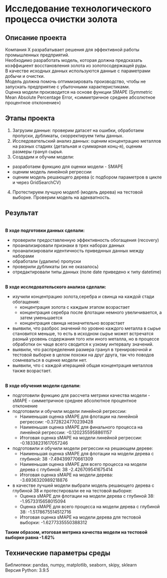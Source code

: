 
# Исследование технологического процесса очистки золота

## Описание проекта
Компания X разрабатывает решения для эффективной работы промышленных предприятий.
<br>Необходимо разработать модель, которая должна предсказать коэффициент восстановления золота из золотосодержащей руды. 
<br>В качестве исходных данных используются данные с параметрами добычи и очистки.
<br>Модель должна помочь оптимизировать производство, чтобы не запускать предприятие с убыточными характеристиками.
<br>Оценка модели производится на основе функции SMAPE (Symmetric Mean Absolute Percentage Error, «симметричное среднее абсолютное процентное отклонение»)

## Этапы проекта
1. Загрузим данные: проверим датасет на ошибки, обработаем пропуски, дубликаты, скорректируем типы данных.
2. Исследовательский анализ данных: оценим концентрацию металлов на разных стадиях (детальная и суммарная конц-я), оценим размеры гранул сырья.
3. Создадим и обучим модели:
  - разработаем функцию для оценки модели - SMAPE
  - оценим модель линейной регрессии
  - оценим модель решающего дерева (с подбором параметров в цикле и через GridSearchCV)
4. Протестируем лучшую моделб (модель дерева) на тестовой выборке. Проверим модель на адекватность.

## Результат

<br>**В ходе подготовки данных сделали:**
- проверили предоставленную эффективность обогащения (recovery)
- проанализировали признаки в трех наборах данных
- проанализировали идентичность приведнных данных между наборами
- обработали (удалили) пропуски
- проверили дубликаты (их не оказалось)
- отредактировали типы данных (поле date приведено к типу datetime)

<br>**В ходе исследовательского анализа сделали:**
- изучили концентрацию золота,серебра и свинца на каждой стади обогащения:
    - концентрация золота с каждым этапом возрастает
    - концентрация серебра после флотации немного увеличивается, а затем уменьшается
    - концентрация свинца незначительно возрастает
- выявили, что разброс значений по уровню каждого металла в сырье становится меньше, то есть в исходном сырье может встречатся разный уровень содержания того или иного металла, но в процессе обработки он чаще всего сводится к узкому интервалу значений.
- выявили, что распределения размера гранул в тренировочной и тестовой выборке в целом похожи на друг друга, так что поводов сомневаться в оценке модели нет.
- выявили, что с каждой итерацией общая концентрация металлов также возрастает.

<br>**В ходе обучения модели сделали:**
- подготовили  функцию для рассчета метрики качества модели - sMAPE - симметричное среднее абсолютное процентное отклонение
- подготовили и обучили модели линейной регрессии:
    - Наименьшая оценка sMAPE для флотации на линейной регрессии: -0.3728224770239428
    - Наименьшая оценка sMAPE для финального процесса на линейной регрессии: -0.1202355958861157
    - Итоговая оценка sMAPE на модели линейной регрессии: -0.18338231617057246
- подготовили и обучили модели регрессии на решающем дереве:
    - Наименьшая оценка sMAPE для флотации на модели дерева c глубиной: 38 -7.494399770661309
    - Наименьшая оценка sMAPE для всего процесса на модели дерева c глубиной: 38 -2.426709541675414
    - Итоговая оценка sMAPE на модели дерева: -3.6936320989218876
- в качестве лучшей модели выбрали модель решающего дерева с глубиной 38 и протестировали ее на тестовой выборке:
    - Оценка sMAPE для флотации на модели дерева c глубиной 38: -1.9573315658015094
    - Оценка sMAPE для всего процесса на модели дерева c глубиной 38: -1.5178675514512716
    - Итоговая оценка sMAPE на модели дерева для тестовой выборки: -1.6277335550388312

**Таким образом, итоговая метрика качества модели на тестовой выборке равна -1.62%**

## Технические параметры среды
Библиотеки: pandas, numpy, matplotlib, seaborn, skipy, sklearn
<br>Версия Python: 3.9.5
